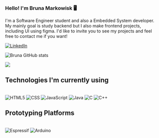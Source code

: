 ### Hello! I'm Bruna Markowisk 🖥️

I'm a Software Engineer student and also a Embedded System developer. My mainly goal is study backend but I also make frontend projects, including UI using figma. I'd like to invite you to see my projects and feel free to contact me if you want!

[![LinkedIn](https://img.shields.io/badge/LinkedIn-0077B5?style=for-the-badge&logo=linkedin&logoColor=white)](https://www.linkedin.com/in/bruna-markowisk-848384184/)

![Bruna GitHub stats](https://github-readme-stats.vercel.app/api?username=Brunamark&show_icons=true&theme=tokyonight)

<div>
   <img align="center" src="https://github-readme-stats.vercel.app/api/top-langs/?username=Brunamark&layout=compact" />
</div>

## Technologies I'm currently using
<div style="display: inline_block"><br/>
 <img align="center" alt ="HTML5" src="https://img.shields.io/badge/HTML5-E34F26?style=for-the-badge&logo=html5&logoColor=white" />
<img align="center" alt = "CSS" src="https://img.shields.io/badge/CSS-239120?&style=for-the-badge&logo=css3&logoColor=white" />
  <img align="center" alt = "JavaScript" src="https://img.shields.io/badge/JavaScript-323330?style=for-the-badge&logo=javascript&logoColor=F7DF1E" />
  <img align="center" alt = "Java" src="https://img.shields.io/badge/Java-ED8B00?style=for-the-badge&logo=openjdk&logoColor=white" />
   <img align="center" alt = "C" src="https://img.shields.io/badge/C-00599C?style=for-the-badge&logo=c&logoColor=white" />
   <img align="center" alt = "C++" src="https://img.shields.io/badge/C%2B%2B-00599C?style=for-the-badge&logo=c%2B%2B&logoColor=white" />
</div>


 ## Prototyping Platforms
 <div style="display: inline_block"><br/>
  <img align="center" alt="Espressif" src="https://img.shields.io/badge/espressif-E7352C?style=for-the-badge&logo=espressif&logoColor=white" />
  <img align="center" alt="Arduino" src="https://img.shields.io/badge/Arduino-00979D?style=for-the-badge&logo=Arduino&logoColor=white" />

 </div>

</div>








